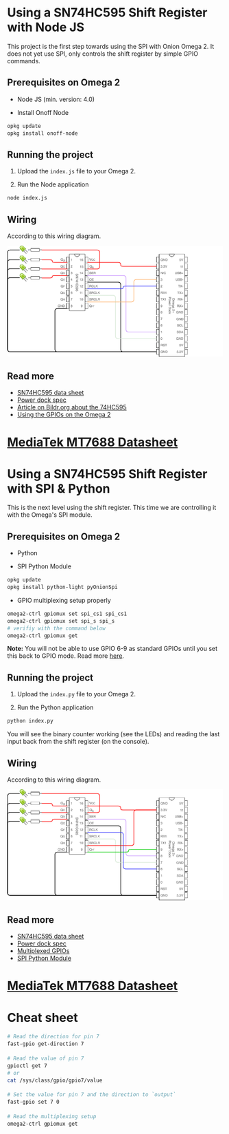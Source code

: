# Using a SN74HC595 Shift Register with Node JS

This project is the first step towards using the SPI with Onion Omega 2. It does not yet use SPI, only controls the shift register by simple GPIO commands.

## Prerequisites on Omega 2

* Node JS (min. version: 4.0)

* Install Onoff Node

```sh
opkg update
opkg install onoff-node
```

## Running the project

1. Upload the `index.js` file to your Omega 2.

2. Run the Node application

```sh
node index.js
```

## Wiring

According to this wiring diagram.

![Wiring diagram for SN74HC595 with Omega 2+ using the Power Dock](https://raw.githubusercontent.com/pvadam/sn74hc595-node/master/images/Omega_SN74HC595.png)

## Read more
* [SN74HC595 data sheet](http://www.ti.com/lit/ds/symlink/sn74hc595.pdf)
* [Power dock spec](https://docs.onion.io/omega2-docs/power-dock.html)
* [Article on Bildr.org about the 74HC595](http://bildr.org/2011/02/74hc595/)
* [Using the GPIOs on the Omega 2](https://docs.onion.io/omega2-docs/using-gpios.html)
# [MediaTek MT7688 Datasheet](http://www.hmangas.com/Electronica/Datasheets/.../MT7688_Datasheet_v1_4.pdf)

# Using a SN74HC595 Shift Register with SPI & Python

This is the next level using the shift register. This time we are controlling it with the Omega's SPI module.

## Prerequisites on Omega 2

* Python

* SPI Python Module

```sh
opkg update
opkg install python-light pyOnionSpi
```

* GPIO multiplexing setup properly

```sh
omega2-ctrl gpiomux set spi_cs1 spi_cs1
omega2-ctrl gpiomux set spi_s spi_s
# verifiy with the command below
omega2-ctrl gpiomux get
```

**Note:** You will not be able to use GPIO 6-9 as standard GPIOs until you set this back to GPIO mode. Read more [here](https://docs.onion.io/omega2-docs/using-gpios.html#using-gpios-multiplexing).

## Running the project

1. Upload the `index.py` file to your Omega 2.

2. Run the Python application

```sh
python index.py
```

You will see the binary counter working (see the LEDs) and reading the last input back from the shift register (on the console).

## Wiring

According to this wiring diagram.

![Wiring diagram for SN74HC595 with Omega 2+ using the Power Dock with SPI](https://raw.githubusercontent.com/pvadam/sn74hc595-node/master/images/Omega_SN74HC595_SPI.png)

## Read more
* [SN74HC595 data sheet](http://www.ti.com/lit/ds/symlink/sn74hc595.pdf)
* [Power dock spec](https://docs.onion.io/omega2-docs/power-dock.html)
* [Multiplexed GPIOs](https://docs.onion.io/omega2-docs/using-gpios.html#using-gpios-multiplexing)
* [SPI Python Module](https://docs.onion.io/omega2-docs/spi-python-module.html)
# [MediaTek MT7688 Datasheet](http://www.hmangas.com/Electronica/Datasheets/.../MT7688_Datasheet_v1_4.pdf)

# Cheat sheet

```sh
# Read the direction for pin 7
fast-gpio get-direction 7

# Read the value of pin 7
gpioctl get 7
# or
cat /sys/class/gpio/gpio7/value

# Set the value for pin 7 and the direction to `output`
fast-gpio set 7 0

# Read the multiplexing setup
omega2-ctrl gpiomux get
```